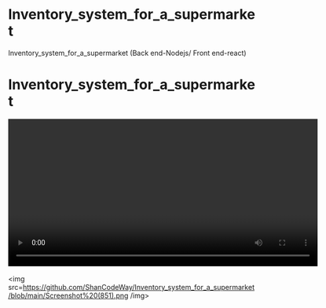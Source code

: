 # Inventory_system_for_a_supermarket
Inventory_system_for_a_supermarket (Back end-Nodejs/ Front end-react)

<html> <body>
<h1>
Inventory_system_for_a_supermarket 
  
</h1>
<video width="630" height="300" src="https://github.com/ShanCodeWay/Inventory_system_for_a_supermarket/blob/main/Inventory.mp4"></video>

<img src=https://github.com/ShanCodeWay/Inventory_system_for_a_supermarket/blob/main/Screenshot%20(851).png /img>
</body></html>

